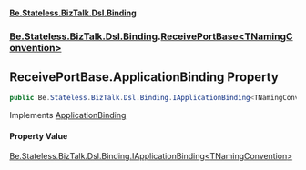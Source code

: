 #### [Be.Stateless.BizTalk.Dsl.Binding](README.md 'README')
### [Be.Stateless.BizTalk.Dsl.Binding](Be.Stateless.BizTalk.Dsl.Binding.md 'Be.Stateless.BizTalk.Dsl.Binding').[ReceivePortBase&lt;TNamingConvention&gt;](ReceivePortBase_TNamingConvention_.md 'Be.Stateless.BizTalk.Dsl.Binding.ReceivePortBase<TNamingConvention>')

## ReceivePortBase<TNamingConvention>.ApplicationBinding Property

```csharp
public Be.Stateless.BizTalk.Dsl.Binding.IApplicationBinding<TNamingConvention> ApplicationBinding { get; set; }
```

Implements [ApplicationBinding](IReceivePort_TNamingConvention_.ApplicationBinding.md 'Be.Stateless.BizTalk.Dsl.Binding.IReceivePort<TNamingConvention>.ApplicationBinding')

#### Property Value
[Be.Stateless.BizTalk.Dsl.Binding.IApplicationBinding&lt;](IApplicationBinding_TNamingConvention_.md 'Be.Stateless.BizTalk.Dsl.Binding.IApplicationBinding<TNamingConvention>')[TNamingConvention](ReceivePortBase_TNamingConvention_.md#Be.Stateless.BizTalk.Dsl.Binding.ReceivePortBase_TNamingConvention_.TNamingConvention 'Be.Stateless.BizTalk.Dsl.Binding.ReceivePortBase<TNamingConvention>.TNamingConvention')[&gt;](IApplicationBinding_TNamingConvention_.md 'Be.Stateless.BizTalk.Dsl.Binding.IApplicationBinding<TNamingConvention>')